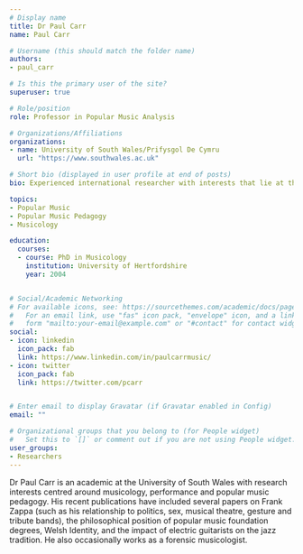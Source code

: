 ```yaml
---
# Display name
title: Dr Paul Carr
name: Paul Carr

# Username (this should match the folder name)
authors:
- paul_carr

# Is this the primary user of the site?
superuser: true

# Role/position
role: Professor in Popular Music Analysis

# Organizations/Affiliations
organizations:
- name: University of South Wales/Prifysgol De Cymru
  url: "https://www.southwales.ac.uk"

# Short bio (displayed in user profile at end of posts)
bio: Experienced international researcher with interests that lie at the intersection between data science and the humanities.

topics:
- Popular Music
- Popular Music Pedagogy
- Musicology

education:
  courses:
  - course: PhD in Musicology
    institution: University of Hertfordshire
    year: 2004


# Social/Academic Networking
# For available icons, see: https://sourcethemes.com/academic/docs/page-builder/#icons
#   For an email link, use "fas" icon pack, "envelope" icon, and a link in the
#   form "mailto:your-email@example.com" or "#contact" for contact widget.
social:
- icon: linkedin
  icon_pack: fab
  link: https://www.linkedin.com/in/paulcarrmusic/
- icon: twitter
  icon_pack: fab
  link: https://twitter.com/pcarr


# Enter email to display Gravatar (if Gravatar enabled in Config)
email: ""

# Organizational groups that you belong to (for People widget)
#   Set this to `[]` or comment out if you are not using People widget.
user_groups:
- Researchers
---
```


Dr Paul Carr is an academic at the University of South Wales with research interests centred around musicology, performance and popular music pedagogy. His recent publications have included several papers on Frank Zappa (such as his relationship to politics, sex, musical theatre, gesture and tribute bands), the philosophical position of popular music foundation degrees, Welsh Identity, and the impact of electric guitarists on the jazz tradition. He also occasionally works as a forensic musicologist.
